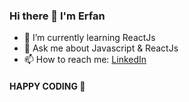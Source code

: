 ### Hi there 👋 I'm Erfan

- 🌱 I’m currently learning ReactJs
- 💬 Ask me about Javascript & ReactJs
- 📫 How to reach me: [LinkedIn](linkedin.com/in/erfan-amanabadi-7176611a7)

#### HAPPY CODING 🤞

<!--
**erfan-amani/erfan-amani** is a ✨ _special_ ✨ repository because its `README.md` (this file) appears on your GitHub profile.

Here are some ideas to get you started:

- 🔭 I’m currently working on ...
- 🌱 I’m currently learning ...
- 👯 I’m looking to collaborate on ...
- 🤔 I’m looking for help with ...
- 💬 Ask me about ...
- 📫 How to reach me: ...
- 😄 Pronouns: ...
- ⚡ Fun fact: ...
-->
